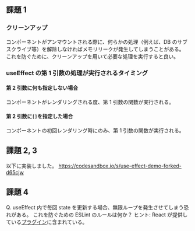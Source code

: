 ## 課題 1

### クリーンアップ

コンポーネントがアンマウントされる際に、何らかの処理（例えば、DB のサブスクライブ等）を解除しなければメモリリークが発生してしまうことがある。
これを防ぐために、クリーンアップを用いて必要な処理を実行すると良い。

### useEffect の第 1 引数の処理が実行されるタイミング

#### 第 2 引数に何も指定しない場合

コンポーネントがレンダリングされる度、第 1 引数の関数が実行される。

#### 第 2 引数に`[]`を指定した場合

コンポーネントの初回レンダリング時にのみ、第 1 引数の関数が実行される。

## 課題 2, 3

以下に実装しました。
https://codesandbox.io/s/use-effect-demo-forked-d65cjw

## 課題 4

Q. useEffect 内で毎回 state を更新する場合、無限ループを発生させてしまう恐れがある。
これを防ぐための ESLint のルールは何か？
ヒント: React が提供している[プラグイン](https://www.npmjs.com/package/eslint-plugin-react-hooks)に含まれている。
